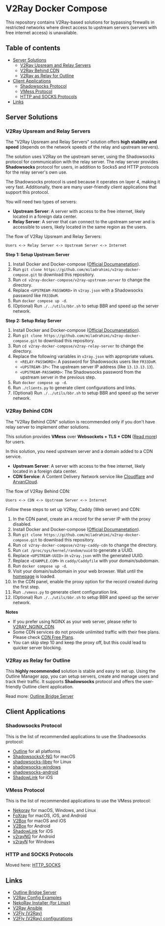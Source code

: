 # V2Ray Docker Compose

This repository contains V2Ray-based solutions for bypassing firewalls in restricted networks where direct access to upstream servers (servers with free internet access) is unavailable.

## Table of contents

  * [Server Solutions](#server-solutions)
    * [V2Ray Upsream and Relay Servers](#v2ray-upsream-and-relay-servers)
    * [V2Ray Behind CDN](#v2ray-behind-cdn)
    * [V2Ray as Relay for Outline](#v2ray-as-relay-for-outline)
  * [Client Applications](#client-applications)
    * [Shadowsocks Protocol](#shadowsocks-protocol)
    * [VMess Protocol](#vmess-protocol)
    * [HTTP and SOCKS Protocols](#http-and-socks-protocols)
  * [Links](#links)

## Server Solutions

### V2Ray Upsream and Relay Servers

The "V2Ray Upsream and Relay Servers" solution offers **high stability and speed** (depends on the network speeds of the relay and upstream servers).

The solution uses V2Ray on the upstream server, using the Shadowsocks protocol for communication with the relay server.
The relay server provides **Shadowsocks** protocol for users, in addition to Socks5 and HTTP protocols for the relay server's own use.

The Shadowsocks protocol is used because it operates on layer 4, making it very fast.
Additionally, there are many user-friendly client applications that support this protocol.

You will need two types of servers:
* **Upstream Server**: A server with access to the free internet, likely located in a foreign data center.
* **Relay Server**: A server that can connect to the upstream server and is accessible to users, likely located in the same region as the users.

The flow of V2Ray Upsream and Relay Servers:

```
Users <-> Relay Server <-> Upstream Server <-> Internet
```

**Step 1: Setup Upstream Server**

1. Install Docker and Docker-compose ([Official Documanetation](https://docs.docker.com/engine/install/#supported-platforms)).
1. Run `git clone https://github.com/miladrahimi/v2ray-docker-compose.git` to download this repository.
1. Run `cd v2ray-docker-compose/v2ray-upstream-server` to change the directory.
1. Replace `<UPSTREAM-PASSWORD>` in `v2ray.json` with a Shadowsocks password like `FR33DoM`.
1. Run `docker compose up -d`.
1. (Optional) Run `./../utils/bbr.sh` to setup BBR and speed up the server network.

**Step 2: Setup Relay Server**

1. Install Docker and Docker-compose ([Official Documanetation](https://docs.docker.com/engine/install/#supported-platforms)).
1. Run `git clone https://github.com/miladrahimi/v2ray-docker-compose.git` to download this repository.
1. Run `cd v2ray-docker-compose/v2ray-relay-server` to change the directory.
1. Replace the following variables in `v2ray.json` with appropriate values.
    * `<RELAY-PASSWORD>`: A password for Shadowsocks users like `FR33DoM`.
    * `<UPSTREAM-IP>`: The upstream server IP address (like `13.13.13.13`).
    * `<UPSTREAM-PASSWORD>`: The Shadowsocks password from the upstream server in the previous step.
1. Run `docker compose up -d`.
1. Run `./clients.py` to generate client configurations and links.
1. (Optional) Run `./../utils/bbr.sh` to setup BBR and speed up the server network.

### V2Ray Behind CDN

The "V2Ray Behind CDN" solution is recommended only if you don't have relay server to implement other solutions.

This solution provides **VMess** over **Websockets + TLS + CDN** ([Read more](https://guide.v2fly.org/en_US/advanced/wss_and_web.html)) for users.

In this solution, you need upstream server and a domain added to a CDN service.
* **Upstream Server**: A server with access to the free internet, likely located in a foreign data center.
* **CDN Service**: A Content Delivery Network service like [Cloudflare](//cloudflare.com) and [ArvanCloud](//arvancloud.ir).

The flow of V2Ray Behind CDN:

```
Users <-> CDN <-> Upstream Server <-> Internet
```

Follow these steps to set up V2Ray, Caddy (Web server) and CDN:

1. In the CDN panel, create an `A` record for the server IP with the proxy disabled.
1. Install Docker and Docker-compose ([Official Documanetation](https://docs.docker.com/engine/install/#supported-platforms)).
1. Run `git clone https://github.com/miladrahimi/v2ray-docker-compose.git` to download this repository.
1. Run `cd v2ray-docker-compose/v2ray-caddy-cdn` to change the directory.
1. Run `cat /proc/sys/kernel/random/uuid` to generate a UUID.
1. Replace `<UPSTREAM-UUID>` in `v2ray.json` with the generated UUID.
1. Replace `<EXAMPLE.COM>` in `caddy/Caddyfile` with your domain/subdomain.
1. Run `docker compose up -d`.
1. Visit your domain/subdomain in your web browser.
   Wait until the [homepage](https://github.com/miladrahimi/v2ray-docker-compose/blob/master/v2ray-caddy-cdn/caddy/web/index.html) is loaded.
1. In the CDN panel, enable the proxy option for the record created during the first step.
1. Run `./vmess.py` to generate client configuration link.
1. (Optional) Run `./../utils/bbr.sh` to setup BBR and speed up the server network.

**Notes**

- If you prefer using NGINX as your web server, please refer to [V2RAY_NGINX_CDN](docs/V2RAY_NGINX_CDN.md).
- Some CDN services do not provide unlimited traffic with their free plans.
  Please check [CDN Free Plans](https://github.com/miladrahimi/v2ray-docker-compose/discussions/89).
- You can skip step 10 and keep the proxy off, but this could lead to quicker server blocking.

### V2Ray as Relay for Outline

This **highly recommended** solution is stable and easy to set up.
Using the Outline Manager app, you can setup servers, create and manage users and track their traffic.
It supports **Shadowsocks** protocol and offers the user-friendly Outline client application.

Read more: [Outline Bridge Server](https://github.com/miladrahimi/outline-bridge-server)

## Client Applications

### Shadowsocks Protocol

This is the list of recommended applications to use the Shadowsocks protocol:

* [Outline](https://getoutline.org/get-started/#step-3) for all platforms
* [ShadowsocksX-NG](https://github.com/shadowsocks/ShadowsocksX-NG/releases) for macOS
* [shadowsocks-libev](https://github.com/shadowsocks/shadowsocks-libev) for Linux
* [shadowsocks-windows](https://github.com/shadowsocks/shadowsocks-windows/releases)
* [shadowsocks-android](https://github.com/shadowsocks/shadowsocks-android/releases)
* [ShadowLink](https://apps.apple.com/us/app/shadowlink-shadowsocks-vpn/id1439686518) for iOS

### VMess Protocol

This is the list of recommended applications to use the VMess protocol:

* [Nekoray](https://github.com/MatsuriDayo/nekoray/releases) for macOS, Windows, and Linux
* [FoXray](https://foxray.org/#download) for macOS, iOS, and Android
* [V2Box](https://apps.apple.com/us/app/v2box-v2ray-client/id6446814690) for macOS and iOS
* [V2Box](https://play.google.com/store/apps/details?id=dev.hexasoftware.v2box) for Android
* [ShadowLink](https://apps.apple.com/us/app/shadowlink-shadowsocks-vpn/id1439686518) for iOS
* [v2rayNG](https://github.com/2dust/v2rayNG) for Android
* [v2rayN](https://github.com/2dust/v2rayN/releases) for Windows

### HTTP and SOCKS Protocols

Moved here: [HTTP_SOCKS](docs/HTTP_SOCKS.md)

## Links

* [Outline Bridge Server](https://github.com/miladrahimi/outline-bridge-server)
* [V2Ray Config Examples](https://github.com/xesina/v2ray-config-examples)
* [NekoRay Installer (for Linux)](https://github.com/ohmydevops/nekoray-installer)
* [V2Ray Ansible](https://github.com/ohmydevops/v2ray-ansible)
* [V2Fly (V2Ray)](https://www.v2fly.org)
* [V2Fly (V2Ray) configurations](https://guide.v2fly.org)
